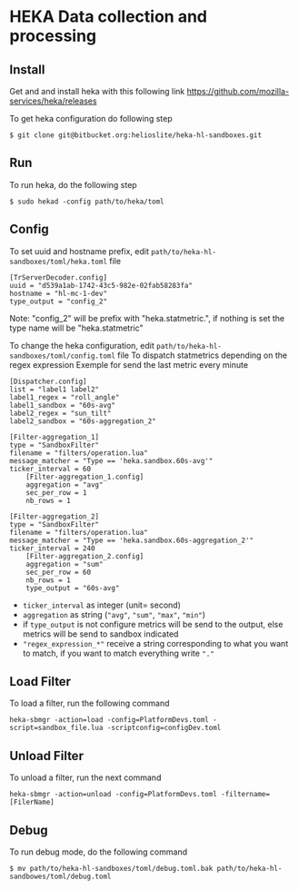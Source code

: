HEKA Data collection and processing
===================================

Install
------------

Get and and install heka with this following link https://github.com/mozilla-services/heka/releases

To get heka configuration do following step

    $ git clone git@bitbucket.org:helioslite/heka-hl-sandboxes.git

Run
---

To run heka, do the following step

    $ sudo hekad -config path/to/heka/toml

Config
------

To set uuid and hostname prefix, edit `path/to/heka-hl-sandboxes/toml/heka.toml` file

    [TrServerDecoder.config]
    uuid = "d539a1ab-1742-43c5-982e-02fab58283fa"
    hostname = "hl-mc-1-dev"
    type_output = "config_2"

Note: "config_2" will be prefix with "heka.statmetric.", if nothing is set the type name will be "heka.statmetric"

To change the heka configuration, edit `path/to/heka-hl-sandboxes/toml/config.toml` file
To dispatch statmetrics depending on the regex expression
Exemple for send the last metric every minute

    [Dispatcher.config]
    list = "label1 label2"
    label1_regex = "roll_angle"
    label1_sandbox = "60s-avg"
    label2_regex = "sun_tilt"
    label2_sandbox = "60s-aggregation_2"

    [Filter-aggregation_1]
    type = "SandboxFilter"
    filename = "filters/operation.lua"
    message_matcher = "Type == 'heka.sandbox.60s-avg'"
    ticker_interval = 60
        [Filter-aggregation_1.config]
        aggregation = "avg"
        sec_per_row = 1
        nb_rows = 1

    [Filter-aggregation_2]
    type = "SandboxFilter"
    filename = "filters/operation.lua"
    message_matcher = "Type == 'heka.sandbox.60s-aggregation_2'"
    ticker_interval = 240
        [Filter-aggregation_2.config]
        aggregation = "sum"
        sec_per_row = 60
        nb_rows = 1
        type_output = "60s-avg"

* `ticker_interval` as integer (unit= second)
* `aggregation` as string (`"avg"`, `"sum"`, `"max"`, `"min"`)
* if `type_output` is not configure metrics will be send to the output, else metrics will be send to sandbox indicated
* `"regex_expression_*"` receive a string corresponding to what you want to match, if you want to match everything write `"."`

Load Filter
-----------

To load a filter, run the following command

    heka-sbmgr -action=load -config=PlatformDevs.toml -script=sandbox_file.lua -scriptconfig=configDev.toml

Unload Filter
-------------

To unload a filter, run the next command

    heka-sbmgr -action=unload -config=PlatformDevs.toml -filtername=[FilerName]

Debug
-----

To run debug mode, do the following command

    $ mv path/to/heka-hl-sandboxes/toml/debug.toml.bak path/to/heka-hl-sandbowes/toml/debug.toml
